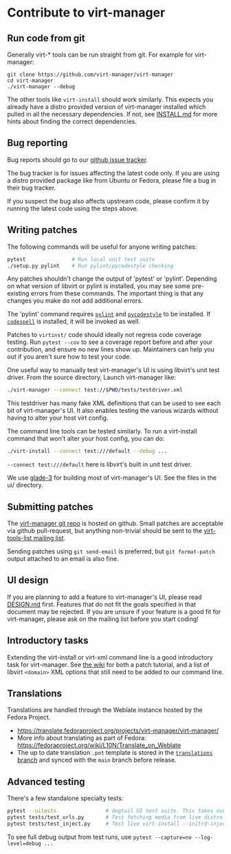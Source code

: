 # Contribute to virt-manager

## Run code from git

Generally virt-* tools can be run straight from git. For example
for virt-manager:

```
git clone https://github.com/virt-manager/virt-manager
cd virt-manager
./virt-manager --debug
```

The other tools like `virt-install` should work similarly. This
expects you already have a distro provided version of virt-manager
installed which pulled in all the necessary dependencies. If not,
see [INSTALL.md](INSTALL.md) for more hints about finding the
correct dependencies.

## Bug reporting

Bug reports should go to our [github issue tracker](https://github.com/virt-manager/virt-manager/issues).

The bug tracker is for issues affecting the latest code only.
If you are using a distro provided package like from Ubuntu or
Fedora, please file a bug in their bug tracker.

If you suspect the bug also affects upstream code, please confirm
it by running the latest code using the steps above.


## Writing patches

The following commands will be useful for anyone writing patches:

```sh
pytest               # Run local unit test suite
./setup.py pylint    # Run pylint/pycodestyle checking
```

Any patches shouldn't change the output of 'pytest' or 'pylint'. Depending
on what version of libvirt or pylint is installed, you may see some
pre-existing errors from these commands. The important thing is that
any changes you make do not add additional errors.

The 'pylint' command requires [`pylint`](https://github.com/PyCQA/pylint)
and [`pycodestyle`](https://github.com/pycqa/pycodestyle) to be installed.
If [`codespell`](https://github.com/codespell-project/codespell) is installed,
it will be invoked as well.

Patches to `virtinst/` code should ideally not regress code coverage
testing. Run `pytest --cov` to see a coverage report
before and after your contribution, and ensure no new lines show up.
Maintainers can help you out if you aren't sure how to test your code.

One useful way to manually test virt-manager's UI is using libvirt's
unit test driver. From the source directory, Launch virt-manager like:
```sh
./virt-manager --connect test://$PWD/tests/testdriver.xml
```

This testdriver has many fake XML definitions that can be used to see each bit
of virt-manager's UI. It also enables testing the various wizards without
having to alter your host virt config.

The command line tools can be tested similarly. To run a virt-install
command that won't alter your host config, you can do:

```sh
./virt-install --connect test:///default --debug ...
```

`--connect test:///default` here is libvirt's built in unit test driver.

We use [glade-3](https://glade.gnome.org/) for building most of virt-manager's
UI. See the files in the ui/ directory.


## Submitting patches

The [virt-manager git repo](https://github.com/virt-manager/virt-manager)
is hosted on github. Small patches are acceptable via github pull-request,
but anything non-trivial should be sent to the
[virt-tools-list mailing list](https://www.redhat.com/mailman/listinfo/virt-tools-list).

Sending patches using `git send-email` is preferred, but `git format-patch`
output attached to an email is also fine.


## UI design

If you are planning to add a feature to virt-manager's UI, please read
[DESIGN.md](DESIGN.md) first. Features that do not fit the goals specified
in that document may be rejected. If you are unsure if your feature is a
good fit for virt-manager, please ask on the mailing list before you start
coding!


## Introductory tasks

Extending the virt-install or virt-xml command line is a good introductory
task for virt-manager. See [the wiki](https://github.com/virt-manager/virt-manager/wiki)
for both a patch tutorial, and a list of libvirt `<domain>` XML options
that still need to be added to our command line.


## Translations

Translations are handled through the Weblate instance hosted by the Fedora Project.

* https://translate.fedoraproject.org/projects/virt-manager/virt-manager/
* More info about translating as part of Fedora: https://fedoraproject.org/wiki/L10N/Translate_on_Weblate
* The up to date translation `.pot` template is stored in the [`translations` branch](https://github.com/virt-manager/virt-manager/tree/translations) and synced with the `main` branch before release.


## Advanced testing

There's a few standalone specialty tests:

```sh
pytest --uitests                # dogtail UI test suite. This takes over your desktop
pytest tests/test_urls.py       # Test fetching media from live distro URLs
pytest tests/test_inject.py     # Test live virt-install --initrd-inject
```

To see full debug output from test runs, use
`pytest --capture=no --log-level=debug ...`
